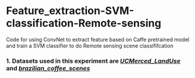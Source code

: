 # Feature_extraction-SVM-classification-Remote-sensing
Code for using ConvNet to extract feature based on Caffe pretrained model and train a SVM classifier to do Remote sensing scene classififcation

### 1. Datasets used in this experiment are *[UCMerced_LandUse](http://weegee.vision.ucmerced.edu/datasets/landuse.html)* and *[brazilian_coffee_scenes](http://www.patreo.dcc.ufmg.br/2017/11/12/brazilian-coffee-scenes-dataset/)*

